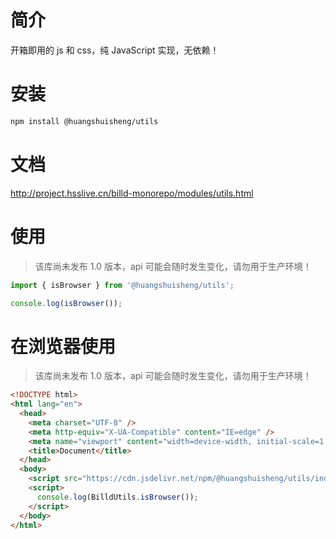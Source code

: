 # 简介

开箱即用的 js 和 css，纯 JavaScript 实现，无依赖！

# 安装

```sh
npm install @huangshuisheng/utils
```

# 文档

http://project.hsslive.cn/billd-monorepo/modules/utils.html

# 使用

> 该库尚未发布 1.0 版本，api 可能会随时发生变化，请勿用于生产环境！

```ts
import { isBrowser } from '@huangshuisheng/utils';

console.log(isBrowser());
```

# 在浏览器使用

> 该库尚未发布 1.0 版本，api 可能会随时发生变化，请勿用于生产环境！

```html
<!DOCTYPE html>
<html lang="en">
  <head>
    <meta charset="UTF-8" />
    <meta http-equiv="X-UA-Compatible" content="IE=edge" />
    <meta name="viewport" content="width=device-width, initial-scale=1.0" />
    <title>Document</title>
  </head>
  <body>
    <script src="https://cdn.jsdelivr.net/npm/@huangshuisheng/utils/index.min.js"></script>
    <script>
      console.log(BilldUtils.isBrowser());
    </script>
  </body>
</html>
```
